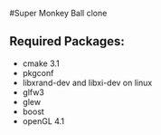 #Super Monkey Ball clone

## Required Packages:
* cmake 3.1
* pkgconf
* libxrand-dev and libxi-dev on linux
* glfw3
* glew
* boost
* openGL 4.1
